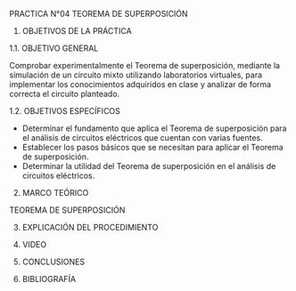 PRACTICA N°04 TEOREMA DE SUPERPOSICIÓN
1. OBJETIVOS DE LA PRÁCTICA

1.1. OBJETIVO GENERAL

Comprobar experimentalmente el Teorema de superposición, mediante la simulación de un circuito mixto utilizando laboratorios virtuales, para implementar los conocimientos adquiridos en clase y analizar de forma correcta el circuito planteado.

1.2. OBJETIVOS ESPECÍFICOS

- Determinar el fundamento que aplica el Teorema de superposición para el análisis de circuitos eléctricos que cuentan con varias fuentes.
- Establecer los pasos básicos que se necesitan para aplicar el Teorema de superposición.
- Determinar la utilidad del Teorema de superposición en el análisis de circuitos eléctricos.

2. MARCO TEÓRICO

TEOREMA DE SUPERPOSICIÓN



3. EXPLICACIÓN DEL PROCEDIMIENTO

4. VIDEO

5. CONCLUSIONES

6. BIBLIOGRAFÍA
